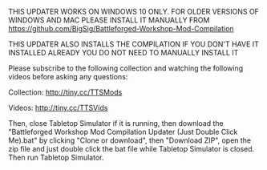 THIS UPDATER WORKS ON WINDOWS 10 ONLY. FOR OLDER VERSIONS OF WINDOWS AND MAC PLEASE INSTALL IT MANUALLY FROM https://github.com/BigSig/Battleforged-Workshop-Mod-Compilation

THIS UPDATER ALSO INSTALLS THE COMPILATION IF YOU DON'T HAVE IT INSTALLED ALREADY YOU DO NOT NEED TO MANUALLY INSTALL IT

Please subscribe to the following collection and watching the following videos before asking any questions:

Collection: http://tiny.cc/TTSMods 

Videos: http://tiny.cc/TTSVids

Then, close Tabletop Simulator if it is running, then download the "Battleforged Workshop Mod Compilation Updater (Just Double Click Me).bat" by clicking "Clone or download", then "Download ZIP", open the zip file and just double click the bat file while Tabletop Simulator is closed. Then run Tabletop Simulator.